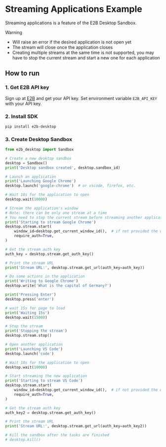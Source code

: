 # Streaming Applications Example

Streaming applications is a feature of the E2B Desktop Sandbox.

> [!WARNING]
>
> - Will raise an error if the desired application is not open yet
> - The stream will close once the application closes
> - Creating multiple streams at the same time is not supported, you may have to stop the current stream and start a new one for each application

## How to run

### 1. Get E2B API key

Sign up at [E2B](https://e2b.dev) and get your API key.
Set environment variable `E2B_API_KEY` with your API key.

### 2. Install SDK

```bash
pip install e2b-desktop
```

### 3. Create Desktop Sandbox

```python
from e2b_desktop import Sandbox

# Create a new desktop sandbox
desktop = Sandbox()
print('Desktop sandbox created', desktop.sandbox_id)

# Launch an application
print('Launching Google Chrome')
desktop.launch('google-chrome')  # or vscode, firefox, etc.

# Wait 10s for the application to open
desktop.wait(10000)

# Stream the application's window
# Note: there can be only one stream at a time
# You need to stop the current stream before streaming another application
print('Starting to stream Google Chrome')
desktop.stream.start(
    window_id=desktop.get_current_window_id(),  # if not provided the whole desktop will be streamed
    require_auth=True,
)

# Get the stream auth key
auth_key = desktop.stream.get_auth_key()

# Print the stream URL
print('Stream URL:', desktop.stream.get_url(auth_key=auth_key))

# Do some actions in the application
print('Writing to Google Chrome')
desktop.write('What is the capital of Germany?')

print('Pressing Enter')
desktop.press('enter')

# wait 15s for page to load
print('Waiting 15s')
desktop.wait(15000)

# Stop the stream
print('Stopping the stream')
desktop.stream.stop()

# Open another application
print('Launching VS Code')
desktop.launch('code')

# Wait 10s for the application to open
desktop.wait(10000)

# Start streaming the new application
print('Starting to stream VS Code')
desktop.stream.start(
    window_id=desktop.get_current_window_id(),  # if not provided the whole desktop will be streamed
    require_auth=True,
)

# Get the stream auth key
auth_key2 = desktop.stream.get_auth_key()

# Print the stream URL
print('Stream URL:', desktop.stream.get_url(auth_key=auth_key2))

# Kill the sandbox after the tasks are finished
# desktop.kill()
```
